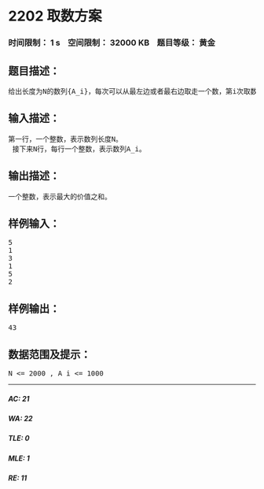 # 2202 取数方案   
### 时间限制： 1 s&nbsp;&nbsp;&nbsp;&nbsp;空间限制： 32000 KB&nbsp;&nbsp;&nbsp;&nbsp;题目等级： 黄金  
## 题目描述：  

<pre>
给出长度为N的数列{A_i}，每次可以从最左边或者最右边取走一个数，第i次取数得到的价值是i * A_j。求价值之和最大的取数方案。
</pre>
  
  
## 输入描述：  

<pre>
第一行，一个整数，表示数列长度N。  
 接下来N行，每行一个整数，表示数列A_i。
</pre>
  
  
## 输出描述：  

<pre>
一个整数，表示最大的价值之和。
</pre>
  
  
## 样例输入：  

<pre>
5  
1  
3  
1  
5  
2
</pre>
  
  
## 样例输出：  

<pre>
43
</pre>
  
  
## 数据范围及提示：  

<pre>
N <= 2000 , A_i <= 1000
</pre>
  
  
***  

##### AC: 21  
##### WA: 22  
##### TLE: 0  
##### MLE: 1  
##### RE: 11  
